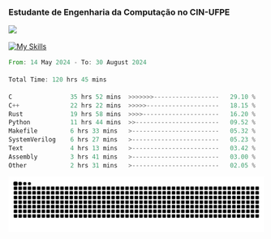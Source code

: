 
### Estudante de Engenharia da Computação no CIN-UFPE
<div>
      <!--<img width=400 src="https://github-readme-stats.vercel.app/api?username=Zed201&show_icons=true&theme=tokyonight" /-->
      <img width=400 src='https://leetcode.card.workers.dev/Zed201?theme=nord&font=baloo&extension=null' />
</div>


[![My Skills](https://skillicons.dev/icons?i=c,cpp,rust,py,java,neovim&theme=dark)](https://skillicons.dev)

<!--START_SECTION:waka-->

```rust
From: 14 May 2024 - To: 30 August 2024

Total Time: 120 hrs 45 mins

C                35 hrs 52 mins  >>>>>>>------------------   29.10 %
C++              22 hrs 22 mins  >>>>>--------------------   18.15 %
Rust             19 hrs 58 mins  >>>>---------------------   16.20 %
Python           11 hrs 44 mins  >>-----------------------   09.52 %
Makefile         6 hrs 33 mins   >------------------------   05.32 %
SystemVerilog    6 hrs 27 mins   >------------------------   05.23 %
Text             4 hrs 13 mins   >------------------------   03.42 %
Assembly         3 hrs 41 mins   >------------------------   03.00 %
Other            2 hrs 31 mins   >------------------------   02.05 %
```

<!--END_SECTION:waka-->

<picture>
  <source media="(prefers-color-scheme: dark)" srcset="https://github.com/Zed201/Zed201/blob/output/github-contribution-grid-snake-dark.svg" />
  <img alt="github-snake" src="https://github.com/Zed201/Zed201/blob/output/github-contribution-grid-snake-dark.svg" />
</picture>
